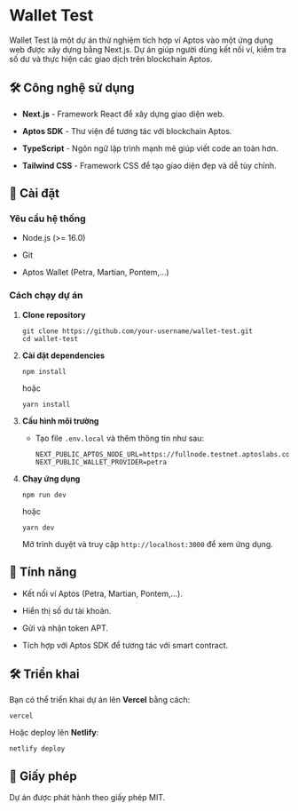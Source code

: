 
# Wallet Test

Wallet Test là một dự án thử nghiệm tích hợp ví Aptos vào một ứng dụng web được xây dựng bằng Next.js. Dự án giúp người dùng kết nối ví, kiểm tra số dư và thực hiện các giao dịch trên blockchain Aptos.

## 🛠 Công nghệ sử dụng

-   **Next.js** - Framework React để xây dựng giao diện web.
    
-   **Aptos SDK** - Thư viện để tương tác với blockchain Aptos.
    
-   **TypeScript** - Ngôn ngữ lập trình mạnh mẽ giúp viết code an toàn hơn.
    
-   **Tailwind CSS** - Framework CSS để tạo giao diện đẹp và dễ tùy chỉnh.
    

## 🚀 Cài đặt

### Yêu cầu hệ thống

-   Node.js (>= 16.0)
    
-   Git
    
-   Aptos Wallet (Petra, Martian, Pontem,...)
    

### Cách chạy dự án

1.  **Clone repository**
    
    ```
    git clone https://github.com/your-username/wallet-test.git
    cd wallet-test
    ```
    
2.  **Cài đặt dependencies**
    
    ```
    npm install
    ```
    
    hoặc
    
    ```
    yarn install
    ```
    
3.  **Cấu hình môi trường**
    
    -   Tạo file `.env.local` và thêm thông tin như sau:
        
        ```
        NEXT_PUBLIC_APTOS_NODE_URL=https://fullnode.testnet.aptoslabs.com/v1
        NEXT_PUBLIC_WALLET_PROVIDER=petra
        ```
        
4.  **Chạy ứng dụng**
    
    ```
    npm run dev
    ```
    
    hoặc
    
    ```
    yarn dev
    ```
    
    Mở trình duyệt và truy cập `http://localhost:3000` để xem ứng dụng.
    

## 📌 Tính năng

-   Kết nối ví Aptos (Petra, Martian, Pontem,...).
    
-   Hiển thị số dư tài khoản.
    
-   Gửi và nhận token APT.
    
-   Tích hợp với Aptos SDK để tương tác với smart contract.
    

## 🛠 Triển khai

Bạn có thể triển khai dự án lên **Vercel** bằng cách:

```
vercel
```

Hoặc deploy lên **Netlify**:

```
netlify deploy
```

## 📜 Giấy phép

Dự án được phát hành theo giấy phép MIT.
